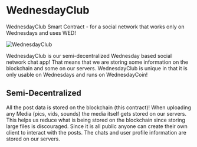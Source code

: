 # WednesdayClub
WednesdayClub Smart Contract - for a social network that works only on Wednesdays and uses WED!

![WednesdayClub](https://i.imgur.com/lvnvPnK.gif)

WednesdayClub is our semi-decentralized Wednesday based social network chat app! That means that we are storing some information on the blockchain and some on our servers. WednesdayClub is unique in that it is only usable on Wednesdays and runs on WednesdayCoin!

## Semi-Decentralized
All the post data is stored on the blockchain (this contract)! When uploading any Media (pics, vids, sounds) the media itself gets stored on our servers. This helps us reduce what is being stored on the blockchain since storing large files is discouraged. Since it is all public anyone can create their own client to interact with the posts. The chats and user profile information are stored on our servers.
